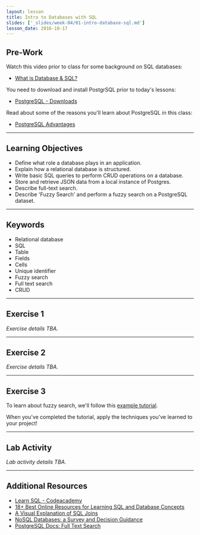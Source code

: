 ```yaml
---
layout: lesson
title: Intro to Databases with SQL
slides: ['_slides/week-04/01-intro-database-sql.md']
lesson_date: 2016-10-17
---
```


## Pre-Work

Watch this video prior to class for some background on SQL databases:

- [What is Database & SQL?](https://www.youtube.com/watch?v=FR4QIeZaPeM)

You need to download and install PostgrSQL prior to today's lessons:

- [PostgreSQL - Downloads](https://www.postgresql.org/docs/9.6/static/installation.html)

Read about some of the reasons you'll learn about PostgreSQL in this class:

- [PostgreSQL Advantages](https://www.postgresql.org/about/advantages/)

---

## Learning Objectives

- Define what role a database plays in an application.
- Explain how a relational database is structured.
- Write basic SQL queries to perform CRUD operations on a database.
- Store and retrieve JSON data from a local instance of Postgres.
- Describe full-text search.
- Describe 'Fuzzy Search' and perform a fuzzy search on a PostgreSQL dataset.

---

## Keywords

- Relational database
- SQL
- Table
- Fields
- Cells
- Unique identifier
- Fuzzy search
- Full text search
- CRUD

---

## Exercise 1

*Exercise details TBA.*

---

## Exercise 2

*Exercise details TBA.*

---

## Exercise 3

To learn about fuzzy search, we'll follow this [example tutorial](http://rachbelaid.com/postgres-full-text-search-is-good-enough/).

When you've completed the tutorial, apply the techniques you've learned to your project!

---

## Lab Activity

*Lab activity details TBA.*

---

## Additional Resources

- [Learn SQL - Codeacademy](https://www.codecademy.com/learn/learn-sql)
- [18+ Best Online Resources for Learning SQL and Database Concepts](http://www.vertabelo.com/blog/notes-from-the-lab/18-best-online-resources-for-learning-sql-and-database)
- [A Visual Explanation of SQL Joins](https://blog.codinghorror.com/a-visual-explanation-of-sql-joins/)
- [NoSQL Databases: a Survey and Decision Guidance](https://medium.com/baqend-blog/nosql-databases-a-survey-and-decision-guidance-ea7823a822d#.db92brvvh)
- [PostgreSQL Docs: Full Text Search](http://www.postgresql.org/docs/9.1/static/textsearch-indexes.html)
